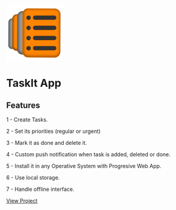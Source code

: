 <img src="https://raw.githubusercontent.com/IvanARodriguez/Final_Project/main/resources/images/logo192.png" width="150">

# TaskIt App

## Features

1 - Create Tasks.

2 - Set its priorities (regular or urgent)

3 - Mark it as done and delete it.

4 - Custom push notification when task is added, deleted or done.

5 - Install it in any Operative System with Progresive Web App.

6 - Use local storage.

7 - Handle offline interface.

<a href="https://www.taskitapp.net">View Project</a>
